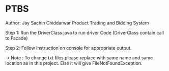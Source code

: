 # PTBS
Author: Jay Sachin Chiddarwar
Product Trading and Bidding System

Step 1: Run the DriverClass.java to run driver Code (DriverClass contain call to Facade)

Step 2: Follow instruction on console for appropriate output.

-> Note :
To change txt files please replace with same name and same location as in this project. Else it will give FileNotFoundException.